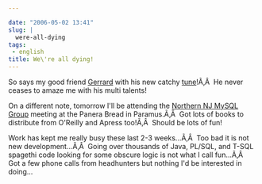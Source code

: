 ```yaml
---

date: "2006-05-02 13:41"
slug: |
  were-all-dying
tags:
 - english
title: We\'re all dying!
---
```


So says my good friend
[Gerrard](http://www.pickabar.com/blog/archives/2006/04/ive_got_bad_new.html)
with his new catchy
[tune](http://www.pickabar.com/music/Pickabar%20-%20Youre%20Dying.mp3)!Ã‚Â 
He never ceases to amaze me with his multi talents!

On a different note, tomorrow I'll be attending the [Northern NJ MySQL
Group](http://mysql.meetup.com/23/) meeting at the Panera Bread in
Paramus.Ã‚Â  Got lots of books to distribute from O'Reilly and Apress
too!Ã‚Â  Should be lots of fun!

Work has kept me really busy these last 2-3 weeks...Ã‚Â  Too bad it is
not new development...Ã‚Â  Going over thousands of Java, PL/SQL, and
T-SQL spagethi code looking for some obscure logic is not what I call
fun...Ã‚Â  Got a few phone calls from headhunters but nothing I'd be
interested in doing...
